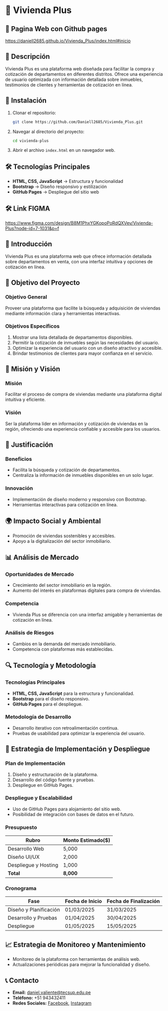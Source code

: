# 🏡 Vivienda Plus

## 📌 Pagina Web con Github pages
https://daniell2685.github.io/Vivienda_Plus/index.html#inicio



## 📖 Descripción
Vivienda Plus es una plataforma web diseñada para facilitar la compra y cotización de departamentos en diferentes distritos. Ofrece una experiencia de usuario optimizada con información detallada sobre inmuebles, testimonios de clientes y herramientas de cotización en línea.

## 🚀 Instalación
1. Clonar el repositorio:
   ```sh
   git clone https://github.com/Daniell2685/Vivienda_Plus.git
   ```
2. Navegar al directorio del proyecto:
   ```sh
   cd vivienda-plus
   ```
3. Abrir el archivo `index.html` en un navegador web.

## 🛠️ Tecnologías Principales
- **HTML, CSS, JavaScript** → Estructura y funcionalidad
- **Bootstrap** → Diseño responsivo y estilización
- **GitHub Pages** → Despliegue del sitio web

## 🛠️ Link FIGMA

https://www.figma.com/design/B8M1PhxYGKopoPoRdQXVev/Vivienda-Plus?node-id=7-1031&p=f



## 📄 Introducción
Vivienda Plus es una plataforma web que ofrece información detallada sobre departamentos en venta, con una interfaz intuitiva y opciones de cotización en línea.

## 🎯 Objetivo del Proyecto
### Objetivo General
Proveer una plataforma que facilite la búsqueda y adquisición de viviendas mediante información clara y herramientas interactivas.

### Objetivos Específicos
1. Mostrar una lista detallada de departamentos disponibles.
2. Permitir la cotización de inmuebles según las necesidades del usuario.
3. Optimizar la experiencia del usuario con un diseño atractivo y accesible.
4. Brindar testimonios de clientes para mayor confianza en el servicio.

## 🚀 Misión y Visión
### Misión
Facilitar el proceso de compra de viviendas mediante una plataforma digital intuitiva y eficiente.

### Visión
Ser la plataforma líder en información y cotización de viviendas en la región, ofreciendo una experiencia confiable y accesible para los usuarios.

## 🌟 Justificación
### Beneficios
- Facilita la búsqueda y cotización de departamentos.
- Centraliza la información de inmuebles disponibles en un solo lugar.

### Innovación
- Implementación de diseño moderno y responsivo con Bootstrap.
- Herramientas interactivas para cotización en línea.

## 🌍 Impacto Social y Ambiental
- Promoción de viviendas sostenibles y accesibles.
- Apoyo a la digitalización del sector inmobiliario.

## 📊 Análisis de Mercado
### Oportunidades de Mercado
- Crecimiento del sector inmobiliario en la región.
- Aumento del interés en plataformas digitales para compra de viviendas.

### Competencia
- Vivienda Plus se diferencia con una interfaz amigable y herramientas de cotización en línea.

### Análisis de Riesgos
- Cambios en la demanda del mercado inmobiliario.
- Competencia con plataformas más establecidas.

## 🔍 Tecnología y Metodología
### Tecnologías Principales
- **HTML, CSS, JavaScript** para la estructura y funcionalidad.
- **Bootstrap** para el diseño responsivo.
- **GitHub Pages** para el despliegue.

### Metodología de Desarrollo
- Desarrollo iterativo con retroalimentación continua.
- Pruebas de usabilidad para optimizar la experiencia del usuario.

## 🔧 Estrategia de Implementación y Despliegue
### Plan de Implementación
1. Diseño y estructuración de la plataforma.
2. Desarrollo del código fuente y pruebas.
3. Despliegue en GitHub Pages.

### Despliegue y Escalabilidad
- Uso de GitHub Pages para alojamiento del sitio web.
- Posibilidad de integración con bases de datos en el futuro.

### Presupuesto
| Rubro                 | Monto Estimado($)|
|---------------------- |------------------|
| Desarrollo Web        | 5,000            |
| Diseño UI/UX          | 2,000            |
| Despliegue y Hosting  | 1,000            |
| **Total**             | **8,000**        |

### Cronograma
| Fase                   | Fecha de Inicio |Fecha de Finalización|
|----------------------  |---------------  |---------------------|
| Diseño y Planificación | 01/03/2025      | 31/03/2025          |
| Desarrollo y Pruebas   | 01/04/2025      | 30/04/2025          |
| Despliegue             | 01/05/2025      | 15/05/2025          |

## 📈 Estrategia de Monitoreo y Mantenimiento
- Monitoreo de la plataforma con herramientas de análisis web.
- Actualizaciones periódicas para mejorar la funcionalidad y diseño.

## 📞 Contacto
- **Email:** daniel.valiente@tecsup.edu.pe
- **Teléfono:** +51 943432411
- **Redes Sociales:** [Facebook](https://facebook.com/viviendaplus), [Instagram](https://instagram.com/viviendaplus)

